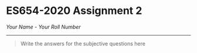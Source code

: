 # ES654-2020 Assignment 2

*Your Name* - *Your Roll Number*

------

> Write the answers for the subjective questions here
